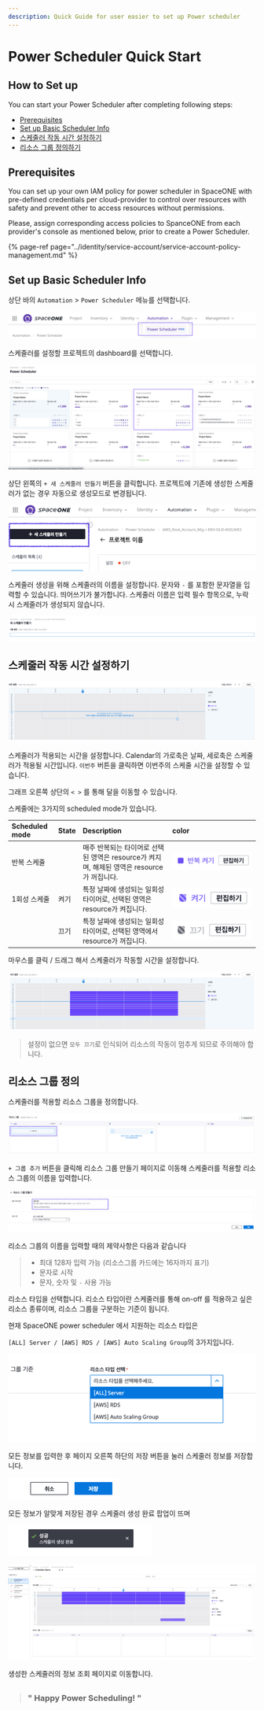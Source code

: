 ```yaml
---
description: Quick Guide for user easier to set up Power scheduler
---
```


# Power Scheduler Quick Start

## How to Set up

You can start your Power Scheduler after completing following steps: 

* [Prerequisites](power-scheduler-quick-start.md#prerequisites)
* [Set up Basic Scheduler Info](https://app.gitbook.com/@spaceone-dev/s/user-guide/~/drafts/-MNOGD1CFS6pTCMeFFFP/advanced-topic/power-scheduler-quick-start#set-up-basic-scheduler-info)
* [스케줄러 작동 시간 설정하기](power-scheduler-quick-start.md#undefined-1)
* [리소스 그룹 정의하기](power-scheduler-quick-start.md#undefined-2)

## Prerequisites

You can set up your own IAM policy for power scheduler in SpaceONE with pre-defined credentials per cloud-provider to control over resources with safety and prevent other to access resources without permissions.

Please, assign corresponding access policies to SpanceONE from each provider's console as mentioned below, prior to create a Power Scheduler.

{% page-ref page="../identity/service-account/service-account-policy-management.md" %}

## Set up Basic Scheduler Info

상단 바의 `Automation` &gt; `Power Scheduler` 메뉴를 선택합니다. 

![power scheduler &#xB9E4;&#xB274; &#xC120;&#xD0DD;](../.gitbook/assets/image%20%283%29.png)



스케줄러를 설정할 프로젝트의 dashboard를 선택합니다. 

![&#xD504;&#xB85C;&#xC81D;&#xD2B8; Dashboard &#xC120;&#xD0DD;](../.gitbook/assets/image%20%2871%29.png)





상단 왼쪽의 `+ 새 스케줄러 만들기` 버튼을 클릭합니다. 프로젝트에 기존에 생성한 스케줄러가 없는 경우 자동으로 생성모드로 변경됩니다. 

![&#xC0C8; &#xC2A4;&#xCF00;&#xC904;&#xB7EC; &#xB9CC;&#xB4E4;&#xAE30;](../.gitbook/assets/image%20%2822%29.png)





스케줄러 생성을 위해 스케줄러의 이름을 설정합니다. 문자와 `-` 를 포함한 문자열을 입력할 수 있습니다. 띄어쓰기가 불가합니다. 스케줄러 이름은 입력 필수 항목으로, 누락 시 스케줄러가 생성되지 않습니다.  

![](../.gitbook/assets/image%20%2842%29.png)

### 



## 스케줄러 작동 시간 설정하기

![&#xC2A4;&#xCF00;&#xC904;&#xB7EC; &#xC801;&#xC6A9; &#xC2DC;&#xAC04; &#xC124;&#xC815;](../.gitbook/assets/image%20%2841%29.png)

스케줄러가 적용되는 시간을 설정합니다. Calendar의 가로축은 날짜, 세로축은 스케줄러가 적용될 시간입니다. `이번주` 버튼을 클릭하면 이번주의 스케줄 시간을 설정할 수 있습니다.  

그래프 오른쪽 상단의 `< >` 를 통해 달을 이동할 수 있습니다. 



스케줄에는 3가지의 scheduled mode가 있습니다.

| Scheduled mode | State | Description | color |
| :--- | :--- | :--- | :--- |
| 반복 스케줄 |  | 매주 반복되는 타이머로 선택된 영역은 resource가 켜지며, 해제된 영역은 resource가 꺼집니다.  | ![](../.gitbook/assets/image%20%288%29.png) |
| 1회성 스케줄 | 켜기 | 특정 날짜에 생성되는 일회성 타이머로, 선택된 영역은 resource가 켜집니다. | ![](../.gitbook/assets/image%20%2816%29.png) |
|  | 끄기 | 특정 날짜에 생성되는 일회성 타이머로, 선택된 영역에서 resource가 꺼집니다.  | ![](../.gitbook/assets/image%20%2855%29.png) |



마우스를 클릭 / 드래그 해서 스케줄러가 작동할 시간을 설정합니다.

![&#xC2A4;&#xCF00;&#xC904;&#xB7EC; calendar &#xB9C8;&#xC6B0;&#xC2A4; &#xD074;&#xB9AD; / &#xB4DC;&#xB798;&#xADF8;](../.gitbook/assets/image%20%2819%29.png)

> 설정이 없으면 `모두 끄기`로 인식되어 리소스의 작동이 멈추게 되므로 주의해야 합니다.

## 리소스 그룹 정의

스케줄러를 적용할 리소스 그룹을 정의합니다. 

![](../.gitbook/assets/image%20%2840%29.png)

`+ 그룹 추가` 버튼을 클릭해 리소스 그룹 만들기 페이지로 이동해 스케줄러를 적용할 리소스 그룹의 이름을 입력합니다.

![](../.gitbook/assets/image%20%2834%29.png)

리소스 그룹의 이름을 입력할 때의 제약사항은 다음과 같습니다

> * 최대 128자 입력 가능 \(리소스그룹 카드에는 16자까지 표기\)
> * 문자로 시작
> * 문자, 숫자 및 `-`  사용 가능



리소스 타입을 선택합니다. 리소스 타입이란 스케줄러를 통해 on-off 를 적용하고 싶은 리소스 종류이며, 리소스 그룹을 구분하는 기준이 됩니다. 

현재 SpaceONE power scheduler 에서 지원하는 리소스 타입은 

`[ALL] Server / [AWS] RDS / [AWS] Auto Scaling Group`의 3가지입니다. 

![](../.gitbook/assets/image%20%2846%29.png)



모든 정보를 입력한 후 페이지 오른쪽 하단의 저장 버튼을 눌러 스케줄러 정보를 저장합니다. 

![&#xC800;&#xC7A5; &#xBC84;&#xD2BC;](../.gitbook/assets/image%20%284%29.png)

모든 정보가 알맞게 저장된 경우 스케줄러 생성 완료 팝업이 뜨며 

![&#xC2A4;&#xCF00;&#xC904;&#xB7EC; &#xC0DD;&#xC131; &#xC644;&#xB8CC; &#xD31D;&#xC5C5;](../.gitbook/assets/image%20%2811%29.png)

![&#xC0DD;&#xC131;&#xD55C; &#xC2A4;&#xCF00;&#xC904;&#xB7EC; &#xC815;&#xBCF4; &#xD655;&#xC778;](../.gitbook/assets/image%20%2824%29.png)

생성한 스케줄러의 정보 조회 페이지로 이동합니다.

## 

> ### " Happy Power Scheduling! "




